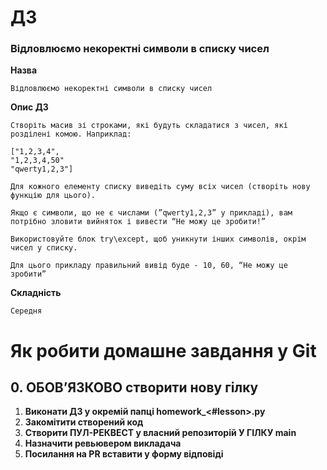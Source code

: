 # ДЗ

### **Відловлюємо некоректні символи в списку чисел**

**Назва**
    
    Відловлюємо некоректні символи в списку чисел
    
**Опис ДЗ**
    
    Створіть масив зі строками, які будуть складатися з чисел, які розділені комою. Наприклад:
    
    ["1,2,3,4",
    "1,2,3,4,50"
    "qwerty1,2,3"]
    
    Для кожного елементу списку виведіть суму всіх чисел (створіть нову функцію для цього).
    
    Якщо є символи, що не є числами (”qwerty1,2,3” у прикладі), вам потрібно зловити вийняток і вивести “Не можу це зробити!”
    
    Використовуйте блок try\except, щоб уникнути інших символів, окрім чисел у списку.
    
    Для цього прикладу правильний вивід буде - 10, 60, “Не можу це зробити”
    
**Складність**
    
    Середня
    

# Як робити домашне завдання у Git

## 0. ОБОВ’ЯЗКОВО створити нову гілку

1. **Виконати ДЗ у окремій папці homework_<#lesson>.py**
2. **Закомітити створений код**
3. **Створити ПУЛ-РЕКВЕСТ у власний репозиторій У ГІЛКУ main**    
4. **Назначити ревьювером викладача**
5. **Посилання на PR вставити у форму відповіді**
